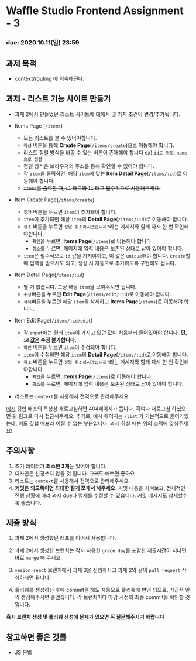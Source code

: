 Waffle Studio Frontend Assignment - 3
================================

### **due: 2020.10.11(일) 23:59**

## 과제 목적
- context/routing 에 익숙해진다.

## 과제 - 리스트 기능 사이트 만들기
- 과제 2에서 만들었던 리스트 사이트에 대해서 몇 가지 조건이 변경/추가됩니다.
- Items Page (`/items`)  
  - 모든 리스트를 볼 수 있어야합니다.
  - `작성` 버튼을 통해 **Create Page**(`/items/create`)으로 이동해야 합니다.
  - 리스트 정렬 방식을 바꿀 수 있는 버튼이 존재해야 합니다 ex) `id로 정렬`, `name으로 정렬 `
  - 정렬 방식은 브라우저의 주소를 통해 확인할 수 있어야 합니다.
  -  각 `item`을 클릭하면, 해당 `item`에 맞는 **Item Detail Page**(`/items/:id`)로 이동해야 합니다.
  -  ~~`items`를 출력할 때, `ul` 태그와 `li` 태그 필수적으로 사용해주세요.~~
- Item Create Page(`/items/create`)
  - `추가` 버튼을 누르면 `item`이 추가돼야 합니다.
  - `item`이 추가되면 해당 `item`의 **Detail Page**(`/items/:id`)로 이동해야 합니다.
  - `취소` 버튼을 누르면 `정말 취소하시겠습니까?`라는 메세지와 함께 다시 한 번 확인해야합니다.
    - `확인`을 누르면, **Items Page**(`/items`)로 이동해야 합니다.
    - `취소`를 누르면, 페이지에 입력 내용은 보존된 상태로 남아 있어야 합니다.
  - `item`은 필수적으로 `id` 값을 가져야하고, 이 값은 `unique`해야 합니다. `create`할 때 입력을 받으셔도 되고, 생성 시 자동으로 추가하도록 구현해도 됩니다.
- Item Detail Page(`/items/:id`)
  - 별 거 없습니다. 그냥 해당 `item`을 보여주시면 됩니다.
  - `수정`버튼을 누르면 **Edit Page**(`/items/edit/:id`)로 이동해야 합니다.
  - `삭제`버튼을 누르면 해당 `item`을 삭제하고 **Items Page**(`/items`)로 이동해야 합니다.
- Item Edit Page(`/items/:id/edit`)
  - 각 `input`에는 원래 `item`이 가지고 있던 값이 처음부터 들어있어야 합니다. **단, `id` 값은 수정 불가합니다.**
  - `확인` 버튼을 누르면 `item`이 수정돼야 합니다.
  - `item`이 수정되면 해당 `item`의 **Detail Page**(`/items/:id`)로 이동해야 합니다.
  - `취소` 버튼을 누르면 `정말 취소하시겠습니까?`라는 메세지와 함께 다시 한 번 확인해야합니다.
    - `확인`을 누르면, **Items Page**(`/items`)로 이동해야 합니다.
    - `취소`를 누르면, 페이지에 입력 내용은 보존된 상태로 남아 있어야 합니다.

- 리스트는 `context`를 사용해서 전역으로 관리해주세요.

[에시](https://dkwanm1.github.io/list/)
깃헙 배포의 특성상 새로고침하면 404페이지가 뜹니다. 혹여나 새로고침 하셨으면 위 링크로 다시 접근해주세요.
추가로, 예시 페이지는 `/list` 가 기본적으로 들어가있는데, 이도 깃헙 배포라 어쩔 수 없는 부분입니다.
과제 하실 때는 위의 스펙에 맞춰주세요!

## 주의사항
1. 초기 데이터가 **최소한 3개**는 있어야 합니다.  
1. 디자인은 신경쓰지 않을 것 입니다. ~~그래도 예쁘면 좋아요~~   
2. 리스트는 `context`를 사용해서 전역으로 관리해주세요.
3.  **커밋은 되도록이면 최대한 잘게 쪼개서 해주세요.** 커밋 내용을 지켜보고, 전체적인 진행 상황에 따라 과제 due나 명세를 수정할 수 있습니다. 커밋 메시지도 상세할수록 좋습니다.


## 제출 방식
1. 과제 2에서 생성했던 레포를 이어서 사용합니다.

2. 과제 2에서 생성한 브랜치는 각자 사용한 `grace day`를 포함한 제출시간이 지나면 바로 `merge` 해 주세요.

3. `vesion-react` 브랜치에서 과제 3을 진행하시고 과제 2와 같이 `pull request` 작성하시면 됩니다.

4. 풀리퀘를 생성하신 후에 commit을 해도 자동으로 풀리퀘에 반영 되므로, 가급적 일찍 생성해주시면 좋겠습니다. 각 브랜치마다 마감 시점의 최종 commit을 확인할 것입니다. 

**혹시 브랜치 생성 및 풀리퀘 생성에 문제가 있으면 꼭 질문해주시기 바랍니다**

## 참고하면 좋은 것들
- [JS 문법](https://learnjs.vlpt.us/)

